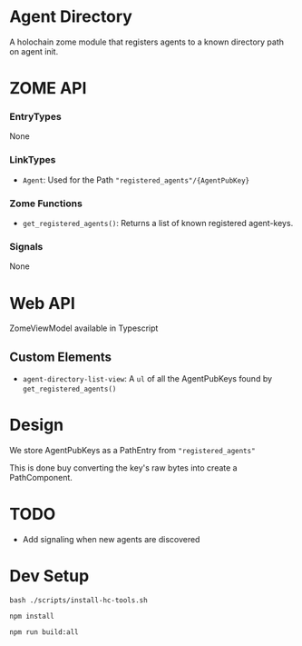 # Agent Directory

A holochain zome module that registers agents to a known directory path on agent init.

# ZOME API

### EntryTypes
None

### LinkTypes

 - `Agent`: Used for the Path `"registered_agents"/{AgentPubKey}`

### Zome Functions
 - `get_registered_agents()`: Returns a list of known registered agent-keys.

### Signals
None


# Web API

ZomeViewModel available in Typescript

## Custom Elements
- `agent-directory-list-view`: A `ul` of all the AgentPubKeys found by `get_registered_agents()`


# Design

We store AgentPubKeys as a PathEntry from `"registered_agents"`

This is done buy converting the key's raw bytes into create a PathComponent.


# TODO

 - Add signaling when new agents are discovered

# Dev Setup

`bash ./scripts/install-hc-tools.sh`

`npm install`

`npm run build:all`